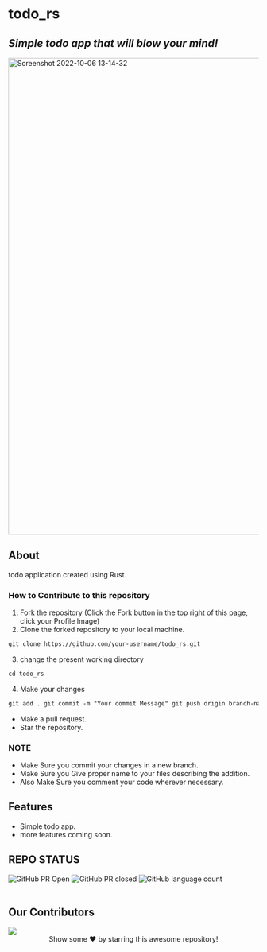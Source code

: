 # todo_rs

## _Simple todo app that will blow your mind!_

<img width="959" alt="Screenshot 2022-10-06 13-14-32" src="https://user-images.githubusercontent.com/65012735/196863628-3b107367-58ae-4c31-bfa5-a1d51a94e114.png">

## About

todo application created using Rust.

### How to Contribute to this repository

1. Fork the repository (Click the Fork button in the top right of this page,
   click your Profile Image)
2. Clone the forked repository to your local machine.

```markdown
git clone https://github.com/your-username/todo_rs.git
```

3. change the present working directory

```markdown
cd todo_rs
```

4. Make your changes

```markdown
git add . git commit -m "Your commit Message" git push origin branch-name
```

- Make a pull request.
- Star the repository.

### NOTE

- Make Sure you commit your changes in a new branch.
- Make Sure you Give proper name to your files describing the addition.
- Also Make Sure you comment your code wherever necessary.

## Features

- Simple todo app.
- more features coming soon.

## REPO STATUS

![GitHub PR Open](https://img.shields.io/github/issues-pr/Prabesh-Shrestha/todo_rs?style=for-the-badge&color=aqua)
![GitHub PR closed](https://img.shields.io/github/issues-pr-closed-raw/Prabesh-Shrestha/todo_rs?style=for-the-badge&color=blue)
![GitHub language count](https://img.shields.io/github/languages/count/Prabesh-Shrestha/todo_rs?style=for-the-badge&color=brightgreen)
<br><br>

## Our Contributors

<a href="https://github.com/Prabesh-Shrestha/todo_rs/graphs/contributors">
  <img src="https://contrib.rocks/image?repo=Prabesh-Shrestha/todo_rs" />
</a>

<br>
<div align="center">
Show some ❤️ by starring this awesome repository!
</div>
